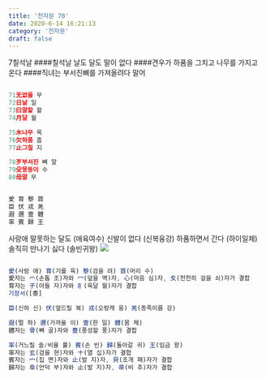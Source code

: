 ```yaml
---
title: '천자문 70'
date: 2020-6-14 16:21:13
category: '천자문'
draft: false
---
```


7칠석날 ####칠석날 날도 달도 말이 없다 ####견우가 하품을 그치고 나무를 가지고 온다 ####직녀는 부서진뼈를 가져올려다 말어

```js

71无없을 무
72日날 일
73曰말할 왈
74月달 월

75木나무 목
76欠하품 흠
77止그칠 지

78歹부서진 뼈 알
79殳몽둥이 수
80毋말 무
```

```js

愛 育 黎 首
臣 伏 戎 羌
遐 邇 壹 體
率 賓 歸 王
```

사랑애 말못하는 달도 (애육여수)
신발이 없다 (신복융강)
하품하면서 간다 (하이일체)
솔직히 만나기 싫다 (솔빈귀왕)
![](https://i.ibb.co/SsY0kw8/2020-07-01-3-47-08.png)

```js

愛(사랑 애) 育(기를 육) 黎(검을 려) 首(머리 수)
愛자는 爫(손톱 조)자와 冖(덮을 멱)자, 心(마음 심)자, 夊(천천히 걸을 쇠)자가 결합
育자는 子(아들 자)자와 ⺼(육달 월)자가 결합
기장서([黍]

臣(신하 신) 伏(엎드릴 복) 戎(오랑캐 융) 羌(종족이름 강)

遐(멀 하) 邇(가까울 이) 壹(한 일) 體(몸 체)
體자는 骨(뼈 골)자와 豊(풍성할 풍)자가 결합

率(거느릴 솔/비율 률) 賓(손 빈) 歸(돌아갈 귀) 王(임금 왕)
率자는 玄(검을 현)자와 十(열 십)자가 결합
賓자는 宀(집 면)자와 止(발 지)자, 貝(조개 패)자가 결합
歸자는 阜(언덕 부)자와 止(발 지)자, 帚(비 추)자가 결합
```

<!--stackedit_data:
eyJoaXN0b3J5IjpbOTc2NDQ2MDU5XX0=
-->
